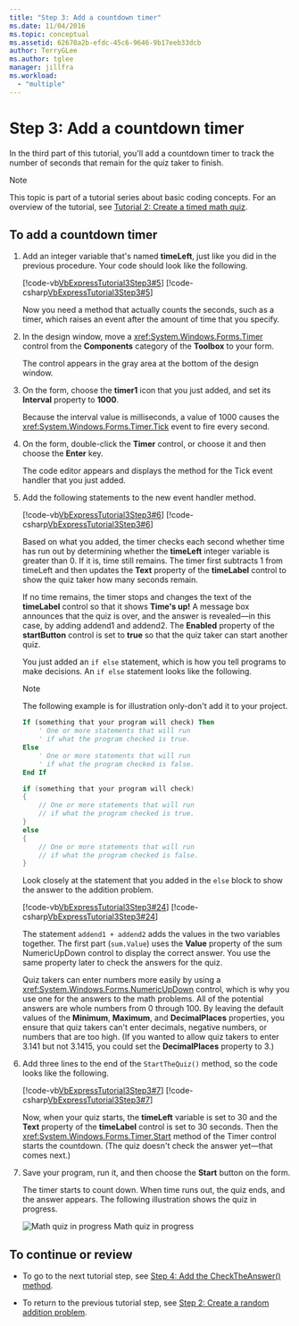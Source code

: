 ```yaml
---
title: "Step 3: Add a countdown timer"
ms.date: 11/04/2016
ms.topic: conceptual
ms.assetid: 62670a2b-efdc-45c6-9646-9b17eeb33dcb
author: TerryGLee
ms.author: tglee
manager: jillfra
ms.workload:
  - "multiple"
---
```

# Step 3: Add a countdown timer
In the third part of this tutorial, you'll add a countdown timer to track the number of seconds that remain for the quiz taker to finish.

> [!NOTE]
>  This topic is part of a tutorial series about basic coding concepts. For an overview of the tutorial, see [Tutorial 2: Create a timed math quiz](../ide/tutorial-2-create-a-timed-math-quiz.md).

## To add a countdown timer

1.  Add an integer variable that's named **timeLeft**, just like you did in the previous procedure. Your code should look like the following.

     [!code-vb[VbExpressTutorial3Step3#5](../ide/codesnippet/VisualBasic/step-3-add-a-countdown-timer_1.vb)]
     [!code-csharp[VbExpressTutorial3Step3#5](../ide/codesnippet/CSharp/step-3-add-a-countdown-timer_1.cs)]

     Now you need a method that actually counts the seconds, such as a timer, which raises an event after the amount of time that you specify.

2.  In the design window, move a <xref:System.Windows.Forms.Timer> control from the **Components** category of the **Toolbox** to your form.

     The control appears in the gray area at the bottom of the design window.

3.  On the form, choose the **timer1** icon that you just added, and set its **Interval** property to **1000**.

     Because the interval value is milliseconds, a value of 1000 causes the <xref:System.Windows.Forms.Timer.Tick> event to fire every second.

4.  On the form, double-click the **Timer** control, or choose it and then choose the **Enter** key.

     The code editor appears and displays the method for the Tick event handler that you just added.

5.  Add the following statements to the new event handler method.

     [!code-vb[VbExpressTutorial3Step3#6](../ide/codesnippet/VisualBasic/step-3-add-a-countdown-timer_2.vb)]
     [!code-csharp[VbExpressTutorial3Step3#6](../ide/codesnippet/CSharp/step-3-add-a-countdown-timer_2.cs)]

     Based on what you added, the timer checks each second whether time has run out by determining whether the **timeLeft** integer variable is greater than 0. If it is, time still remains. The timer first subtracts 1 from timeLeft and then updates the **Text** property of the **timeLabel** control to show the quiz taker how many seconds remain.

     If no time remains, the timer stops and changes the text of the **timeLabel** control so that it shows **Time's up!** A message box announces that the quiz is over, and the answer is revealed—in this case, by adding addend1 and addend2. The **Enabled** property of the **startButton** control is set to **true** so that the quiz taker can start another quiz.

     You just added an `if else` statement, which is how you tell programs to make decisions. An `if else` statement looks like the following.

    > [!NOTE]
    >  The following example is for illustration only-don't add it to your project.

    ```vb
    If (something that your program will check) Then
        ' One or more statements that will run
        ' if what the program checked is true.
    Else
        ' One or more statements that will run
        ' if what the program checked is false.
    End If
    ```

    ```csharp
    if (something that your program will check)
    {
        // One or more statements that will run
        // if what the program checked is true.
    }
    else
    {
        // One or more statements that will run
        // if what the program checked is false.
    }
    ```

     Look closely at the statement that you added in the `else` block to show the answer to the addition problem.

     [!code-vb[VbExpressTutorial3Step3#24](../ide/codesnippet/VisualBasic/step-3-add-a-countdown-timer_3.vb)]
     [!code-csharp[VbExpressTutorial3Step3#24](../ide/codesnippet/CSharp/step-3-add-a-countdown-timer_3.cs)]

     The statement `addend1 + addend2` adds the values in the two variables together. The first part (`sum.Value`) uses the **Value** property of the sum NumericUpDown control to display the correct answer. You use the same property later to check the answers for the quiz.

     Quiz takers can enter numbers more easily by using a <xref:System.Windows.Forms.NumericUpDown> control, which is why you use one for the answers to the math problems. All of the potential answers are whole numbers from 0 through 100. By leaving the default values of the **Minimum**, **Maximum**, and **DecimalPlaces** properties, you ensure that quiz takers can't enter decimals, negative numbers, or numbers that are too high. (If you wanted to allow quiz takers to enter 3.141 but not 3.1415, you could set the **DecimalPlaces** property to 3.)

6.  Add three lines to the end of the `StartTheQuiz()` method, so the code looks like the following.

     [!code-vb[VbExpressTutorial3Step3#7](../ide/codesnippet/VisualBasic/step-3-add-a-countdown-timer_4.vb)]
     [!code-csharp[VbExpressTutorial3Step3#7](../ide/codesnippet/CSharp/step-3-add-a-countdown-timer_4.cs)]

     Now, when your quiz starts, the **timeLeft** variable is set to 30 and the **Text** property of the **timeLabel** control is set to 30 seconds. Then the <xref:System.Windows.Forms.Timer.Start> method of the Timer control starts the countdown. (The quiz doesn't check the answer yet—that comes next.)

7.  Save your program, run it, and then choose the **Start** button on the form.

     The timer starts to count down. When time runs out, the quiz ends, and the answer appears. The following illustration shows the quiz in progress.

     ![Math quiz in progress](../ide/media/express_addcountdown.png)
Math quiz in progress

## To continue or review

-   To go to the next tutorial step, see [Step 4: Add the CheckTheAnswer() method](../ide/step-4-add-the-checktheanswer-parens-method.md).

-   To return to the previous tutorial step, see [Step 2: Create a random addition problem](../ide/step-2-create-a-random-addition-problem.md).
